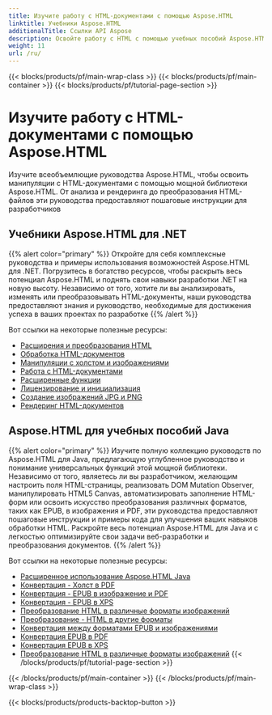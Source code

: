 ```yaml
---
title: Изучите работу с HTML-документами с помощью Aspose.HTML
linktitle: Учебники Aspose.HTML
additionalTitle: Ссылки API Aspose
description: Освойте работу с HTML с помощью учебных пособий Aspose.HTML — от анализа до преобразования, пошаговые руководства для разработчиков.
weight: 11
url: /ru/
---
```


{{< blocks/products/pf/main-wrap-class >}}
{{< blocks/products/pf/main-container >}}
{{< blocks/products/pf/tutorial-page-section >}}

# Изучите работу с HTML-документами с помощью Aspose.HTML


Изучите всеобъемлющие руководства Aspose.HTML, чтобы освоить манипуляции с HTML-документами с помощью мощной библиотеки Aspose.HTML. От анализа и рендеринга до преобразования HTML-файлов эти руководства предоставляют пошаговые инструкции для разработчиков

## Учебники Aspose.HTML для .NET
{{% alert color="primary" %}}
Откройте для себя комплексные руководства и примеры использования возможностей Aspose.HTML для .NET. Погрузитесь в богатство ресурсов, чтобы раскрыть весь потенциал Aspose.HTML и поднять свои навыки разработки .NET на новую высоту. Независимо от того, хотите ли вы анализировать, изменять или преобразовывать HTML-документы, наши руководства предоставляют знания и руководство, необходимые для достижения успеха в ваших проектах по разработке 
{{% /alert %}}

Вот ссылки на некоторые полезные ресурсы:
 
- [Расширения и преобразования HTML](./net/html-extensions-and-conversions/)
- [Обработка HTML-документов](./net/html-document-manipulation/)
- [Манипуляции с холстом и изображениями](./net/canvas-and-image-manipulation/)
- [Работа с HTML-документами](./net/working-with-html-documents/)
- [Расширенные функции](./net/advanced-features/)
- [Лицензирование и инициализация](./net/licensing-and-initialization/)
- [Создание изображений JPG и PNG](./net/generate-jpg-and-png-images/)
- [Рендеринг HTML-документов](./net/rendering-html-documents/)

## Aspose.HTML для учебных пособий Java
{{% alert color="primary" %}}
Изучите полную коллекцию руководств по Aspose.HTML для Java, предлагающую углубленное руководство и понимание универсальных функций этой мощной библиотеки. Независимо от того, являетесь ли вы разработчиком, желающим настроить поля HTML-страницы, реализовать DOM Mutation Observer, манипулировать HTML5 Canvas, автоматизировать заполнение HTML-форм или освоить искусство преобразования различных форматов, таких как EPUB, в изображения и PDF, эти руководства предоставляют пошаговые инструкции и примеры кода для улучшения ваших навыков обработки HTML. Раскройте весь потенциал Aspose.HTML для Java и с легкостью оптимизируйте свои задачи веб-разработки и преобразования документов. 
{{% /alert %}}

Вот ссылки на некоторые полезные ресурсы:
 
- [Расширенное использование Aspose.HTML Java](./java/advanced-usage/)
- [Конвертация - Холст в PDF](./java/conversion-canvas-to-pdf/)
- [Конвертация - EPUB в изображение и PDF](./java/conversion-epub-to-image-and-pdf/)
- [Конвертация - EPUB в XPS](./java/conversion-epub-to-xps/)
- [Преобразование HTML в различные форматы изображений](./java/conversion-html-to-various-image-formats/)
- [Преобразование - HTML в другие форматы](./java/conversion-html-to-other-formats/)
- [Конвертация между форматами EPUB и изображениями](./java/converting-between-epub-and-image-formats/)
- [Конвертация EPUB в PDF](./java/converting-epub-to-pdf/)
- [Конвертация EPUB в XPS](./java/converting-epub-to-xps/)
- [Преобразование HTML в различные форматы изображений](./java/converting-html-to-various-image-formats/)
{{< /blocks/products/pf/tutorial-page-section >}}

{{< /blocks/products/pf/main-container >}}
{{< /blocks/products/pf/main-wrap-class >}}

{{< blocks/products/products-backtop-button >}}

